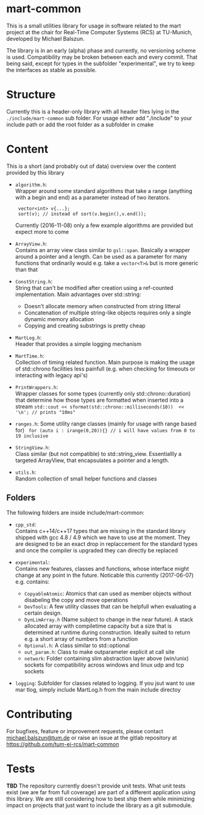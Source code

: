 # mart-common

This is a small utilities library for usage in software related to the mart project at the chair for Real-Time Computer Systems (RCS) at TU-Munich, developed by Michael Balszun.

The library is in an early (alpha) phase and currently, no versioning scheme is used. Compatibility may be broken between each and every commit. That being said, except for types in the subfolder "experimental", we try to keep the interfaces as stable as possible. 

# Structure
Currently this is a header-only library with all header files lying in the `./include/mart-common` sub folder. For usage either add "./include" to your include path or add the root folder as a subfolder in cmake

# Content
This is a short (and probably out of data) overview over the content provided by this library

- `algorithm.h`:     
  Wrapper around some standard algorithms that take a range (anything with a begin and end) as a parameter instead of two iterators.
  ```
   vector<int> v{...};
   sort(v); // instead of sort(v.begin(),v.end());
  ```
  Currently (2016-11-08) only a few example algorithms are provided but expect more to come

- `ArrayView.h`:   
  Contains an array view class similar to `gsl::span`. Basically a wrapper around a pointer and a length. 
  Can be used as a parameter for many functions that ordinarily would e.g. take a `vector<T>&` but is more generic than that 
 
- `ConstString.h`:   
  String that can't be modified after creation using a ref-counted implementation. 
  Main advantages over std::string: 
	- Doesn't allocate memory when constructed from string litteral
	- Concatenation of multiple string-like objects requires only a single dynamic memory allocation
  - Copying and creating substrings is pretty cheap

- `MartLog.h`:  
  Header that provides a simple logging mechanism
		
- `MartTime.h`:   
  Collection of timing related function. Main purpose is making the usage of std::chrono facilities less painfull
  (e.g. when checking for timeouts or interacting with legacy api's)


- `PrintWrappers.h`:  
  Wrapper classes for some types (currently only std::chrono::duration) that determine how those types are formatted when inserted into a stream
  `std::cout << sformat(std::chrono::milliseconds(10))  << '\n'; // prints "10ms"`

- `ranges.h`: 
  Some utility range classes (mainly for usage with range based for)
  ` for (auto i : irange(0,20)){} // i will have values from 0 to 19 inclusive`

- `StringView.h`:  
  Class similar (but not compatible) to std::string_view. Essentiallly a targeted ArrayView, that encapsulates a pointer and a length.

- `utils.h`:  
  Random collection of small helper functions and classes
 
## Folders
 The following folders are inside include/mart-common:
  
- `cpp_std`:  
  Contains c\++14/c++17 types that are missing in the standard library shipped with gcc 4.8 / 4.9 which we have to use at the moment. They are designed to be an exact drop in replaccement for the standard types and once the compiler is upgraded they can directly be replaced

- `experimental`:  
  Contains new features, classes and functions, whose interface might change at any point in the future. Noticable this currently (2017-06-07) e.g. contains:
   - `CopyableAtomic`: Atomics that can used as member objects without disabeling the copy and move operations
   - `DevTools`: A few utility classes that can be helpfull when evaluating a certain design.
   - `DynLimArray.h` (Name subject to change in the near future). A stack allocated array with compiletime capacity but a size that is determined at runtime during construction. Ideally suited to return e.g. a short array of numbers from a function
   - `Optional.h`: A class similar to std::optional
   - `out_param.h`: Class to make outparameter explicit at call site
   - `network`: Folder containing slim abstraction layer above (win/unix) sockets for compatibility across windows and linux udp and tcp sockets 

- `logging`: Subfolder for classes related to logging. If you jsut want to use mar tlog, simply include MartLog.h from the main include directoy
  
# Contributing

  For bugfixes, feature or improvement requests, please contact michael.balszun@tum.de or raise an issue at the gitlab repository at https://github.com/tum-ei-rcs/mart-common

# Tests
**TBD**
The repository currently doesn't provide unit tests. What unit tests exist (we are far from full coverage) are part of a different application using this library.
We are still considering how to best ship them while minimizing impact on projects that just want to include the library as a git submodule.
